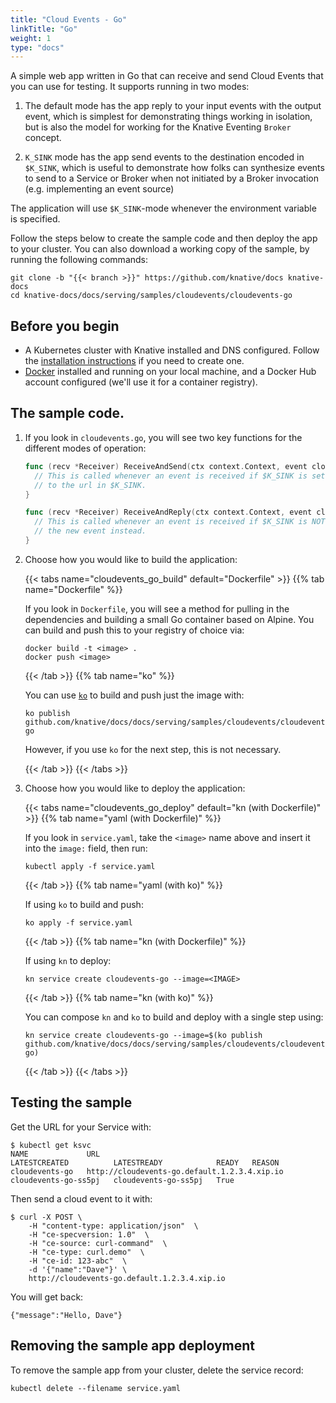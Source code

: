 ```yaml
---
title: "Cloud Events - Go"
linkTitle: "Go"
weight: 1
type: "docs"
---
```


A simple web app written in Go that can receive and send Cloud Events that you
can use for testing. It supports running in two modes:

1. The default mode has the app reply to your input events with the output
   event, which is simplest for demonstrating things working in isolation, but
   is also the model for working for the Knative Eventing `Broker` concept.

2. `K_SINK` mode has the app send events to the destination encoded in
   `$K_SINK`, which is useful to demonstrate how folks can synthesize events to
   send to a Service or Broker when not initiated by a Broker invocation (e.g.
   implementing an event source)

The application will use `$K_SINK`-mode whenever the environment variable is
specified.

Follow the steps below to create the sample code and then deploy the app to your
cluster. You can also download a working copy of the sample, by running the
following commands:

```shell
git clone -b "{{< branch >}}" https://github.com/knative/docs knative-docs
cd knative-docs/docs/serving/samples/cloudevents/cloudevents-go
```

## Before you begin

- A Kubernetes cluster with Knative installed and DNS configured. Follow the
  [installation instructions](../../../../install/README.md) if you need to
  create one.
- [Docker](https://www.docker.com) installed and running on your local machine,
  and a Docker Hub account configured (we'll use it for a container registry).

## The sample code.

1. If you look in `cloudevents.go`, you will see two key functions for the
   different modes of operation:

   ```go
   func (recv *Receiver) ReceiveAndSend(ctx context.Context, event cloudevents.Event) cloudevents.Result {
     // This is called whenever an event is received if $K_SINK is set, and sends a new event
     // to the url in $K_SINK.
   }

   func (recv *Receiver) ReceiveAndReply(ctx context.Context, event cloudevents.Event)  (*cloudevents.Event, cloudevents.Result) {
     // This is called whenever an event is received if $K_SINK is NOT set, and it replies with
     // the new event instead.
   }
   ```

1. Choose how you would like to build the application:

   {{< tabs name="cloudevents_go_build" default="Dockerfile" >}}
   {{% tab name="Dockerfile" %}}

   If you look in `Dockerfile`, you will see a method for pulling in the
   dependencies and building a small Go container based on Alpine. You can build
   and push this to your registry of choice via:

   ```shell
   docker build -t <image> .
   docker push <image>
   ```

   {{< /tab >}}
   {{% tab name="ko" %}}

   You can use [`ko`](https://github.com/google/ko) to build and push just the image with:

   ```shell
   ko publish github.com/knative/docs/docs/serving/samples/cloudevents/cloudevents-go
   ```

   However, if you use `ko` for the next step, this is not necessary.

   {{< /tab >}}
   {{< /tabs >}}

1. Choose how you would like to deploy the application:

   {{< tabs name="cloudevents_go_deploy" default="kn (with Dockerfile)" >}}
   {{% tab name="yaml (with Dockerfile)" %}}

   If you look in `service.yaml`, take the `<image>` name above and insert it
   into the `image:` field, then run:

   ```shell
   kubectl apply -f service.yaml
   ```

   {{< /tab >}}
   {{% tab name="yaml (with ko)" %}}

   If using `ko` to build and push:

   ```shell
   ko apply -f service.yaml
   ```

   {{< /tab >}}
   {{% tab name="kn (with Dockerfile)" %}}

   If using `kn` to deploy:

   ```shell
   kn service create cloudevents-go --image=<IMAGE>
   ```

   {{< /tab >}}
   {{% tab name="kn (with ko)" %}}

   You can compose `kn` and `ko` to build and deploy with a single step using:

   ```shell
   kn service create cloudevents-go --image=$(ko publish github.com/knative/docs/docs/serving/samples/cloudevents/cloudevents-go)
   ```

   {{< /tab >}}
   {{< /tabs >}}


## Testing the sample

Get the URL for your Service with:

```shell
$ kubectl get ksvc
NAME             URL                                            LATESTCREATED          LATESTREADY            READY   REASON
cloudevents-go   http://cloudevents-go.default.1.2.3.4.xip.io   cloudevents-go-ss5pj   cloudevents-go-ss5pj   True
```

Then send a cloud event to it with:

```shell
$ curl -X POST \
    -H "content-type: application/json"  \
    -H "ce-specversion: 1.0"  \
    -H "ce-source: curl-command"  \
    -H "ce-type: curl.demo"  \
    -H "ce-id: 123-abc"  \
    -d '{"name":"Dave"}' \
    http://cloudevents-go.default.1.2.3.4.xip.io
```

You will get back:

```shell
{"message":"Hello, Dave"}
```

## Removing the sample app deployment

To remove the sample app from your cluster, delete the service record:

```shell
kubectl delete --filename service.yaml
```
